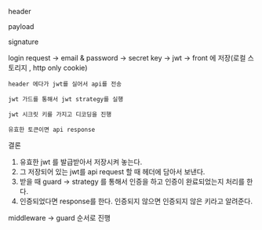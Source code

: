 header

payload

signature

login request -> email & password -> secret key -> jwt -> front 에 저장(로컬 스토리지 , http only cookie)

```
header 에다가 jwt를 실어서 api를 전송

jwt 가드를 통해서 jwt strategy를 실행

jwt 시크릿 키를 가지고 디코딩을 진행

유효한 토큰이면 api response
```

결론

1. 유효한 jwt 를 발급받아서 저장시켜 놓는다.
2. 그 저장되어 있는 jwt를 api request 할 때 헤더에 담아서 보낸다.
3. 받을 때 guard -> strategy 를 통해서 인증을 하고 인증이 완료되었는지 처리를 한다.
4. 인증되었다면 response를 한다. 인증되지 않으면 인증되지 않은 키라고 알려준다.

middleware -> guard 순서로 진행
